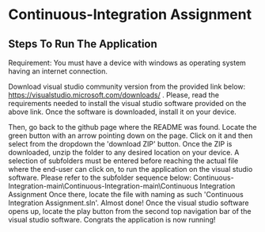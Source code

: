 # Continuous-Integration Assignment

## Steps To Run The Application
Requirement: You must have a device with windows as operating system having an internet connection.

Download visual studio community version from the provided link below:
https://visualstudio.microsoft.com/downloads/ .
Please, read the requirements needed to install the visual studio software provided on the above link.
Once the software is downloaded, install it on your device.

Then, go back to the github page where the README was found. Locate the green button with an arrow pointing down on the page. 
Click on it and then select from the dropdown the 'download ZIP' button.
Once the ZIP is downloaded, unzip the folder to any desired location on your device.
A selection of subfolders must be entered before reaching the actual file where the end-user can click on, to run the application on the visual studio software. 
Please refer to the subfolder sequence below: 
Continuous-Integration-main\Continuous-Integration-main\Continuous Integration Assignment
Once there, locate the file with naming as such 'Continuous Integration Assignment.sln'.
Almost done!
Once the visual studio software opens up, locate the play button from the second top navigation bar of the visual studio software.
Congrats the application is now running!
